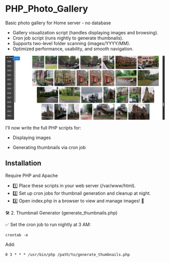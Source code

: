 # PHP_Photo_Gallery 
Basic photo gallery for Home server - no database

- Gallery visualization script (handles displaying images and browsing). 
- Cron job script (runs nightly to generate thumbnails). 
- Supports two-level folder scanning (images/YYYY/MM). 
- Optimized performance, usability, and smooth navigation.

![Screenshot](screen.jpg?raw=true "Screenshot")

I'll now write the full PHP scripts for:

- Displaying images

- Generating thumbnails via cron job

## Installation

Require PHP and Apache

- 1️⃣ Place these scripts in your web server (/var/www/html).
- 2️⃣ Set up cron jobs for thumbnail generation and cleanup at night.
- 3️⃣ Open index.php in a browser to view and manage images! 🎉

🛠 2. Thumbnail Generator (generate_thumbnails.php)

✅ Set the cron job to run nightly at 3 AM:

`crontab -e`

Add:

`0 3 * * * /usr/bin/php /path/to/generate_thumbnails.php`
